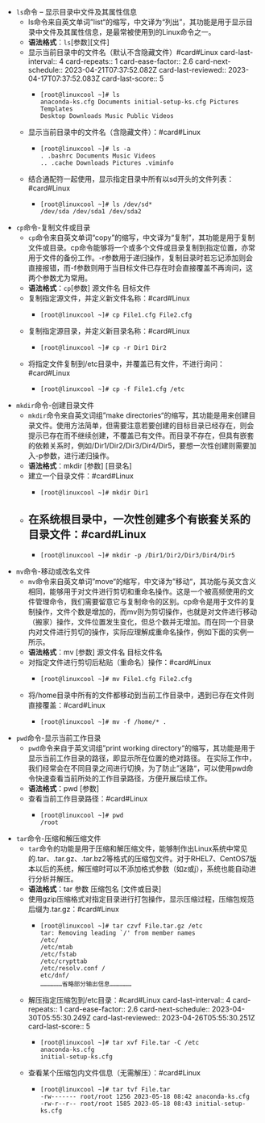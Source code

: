- `ls`命令 – 显示目录中文件及其属性信息
	- ls命令来自英文单词”list“的缩写，中文译为“列出”，其功能是用于显示目录中文件及其属性信息，是最常被使用到的Linux命令之一。
	- **语法格式**：`ls`[参数][文件]
	- 显示当前目录中的文件名（默认不含隐藏文件）#card#Linux
	  card-last-interval:: 4
	  card-repeats:: 1
	  card-ease-factor:: 2.6
	  card-next-schedule:: 2023-04-21T07:37:52.082Z
	  card-last-reviewed:: 2023-04-17T07:37:52.083Z
	  card-last-score:: 5
		- ```
		  [root@linuxcool ~]# ls 
		  anaconda-ks.cfg Documents initial-setup-ks.cfg Pictures Templates 
		  Desktop Downloads Music Public Videos
		  ```
	- 显示当前目录中的文件名（含隐藏文件）：#card#Linux
		- ```
		  [root@linuxcool ~]# ls -a 
		  . .bashrc Documents Music Videos 
		  .. .cache Downloads Pictures .viminfo
		  ```
	- 结合通配符一起使用，显示指定目录中所有以sd开头的文件列表：#card#Linux
		- ```
		  [root@linuxcool ~]# ls /dev/sd* 
		  /dev/sda /dev/sda1 /dev/sda2
		  ```
- `cp`命令-复制文件或目录
	- `cp`命令来自英文单词“copy”的缩写，中文译为“复制”，其功能是用于复制文件或目录。cp命令能够将一个或多个文件或目录复制到指定位置，亦常用于文件的备份工作。-r参数用于递归操作，复制目录时若忘记添加则会直接报错，而-f参数则用于当目标文件已存在时会直接覆盖不再询问，这两个参数尤为常用。
	- **语法格式**：`cp`[参数] 源文件名 目标文件
	- 复制指定源文件，并定义新文件名称：#card#Linux
		- ```
		  [root@linuxcool ~]# cp File1.cfg File2.cfg
		  ```
	- 复制指定源目录，并定义新目录名称：#card#Linux
		- ```
		  [root@linuxcool ~]# cp -r Dir1 Dir2
		  ```
	- 将指定文件复制到/etc目录中，并覆盖已有文件，不进行询问：#card#Linux
		- ```
		  [root@linuxcool ~]# cp -f File1.cfg /etc
		  ```
- `mkdir`命令-创建目录文件
	- `mkdir`命令来自英文词组”make directories“的缩写，其功能是用来创建目录文件。使用方法简单，但需要注意若要创建的目标目录已经存在，则会提示已存在而不继续创建，不覆盖已有文件。而目录不存在，但具有嵌套的依赖关系时，例如/Dir1/Dir2/Dir3/Dir4/Dir5，要想一次性创建则需要加入-p参数，进行递归操作。
	- **语法格式**：mkdir [参数] [目录名]
	- 建立一个目录文件：#card#Linux
		- ```
		  [root@linuxcool ~]# mkdir Dir1
		  ```
	- 在系统根目录中，一次性创建多个有嵌套关系的目录文件：#card#Linux
		-
		- ```
		  [root@linuxcool ~]# mkdir -p /Dir1/Dir2/Dir3/Dir4/Dir5
		  ```
- `mv`命令-移动或改名文件
	- `mv`命令来自英文单词”move“的缩写，中文译为”移动“，其功能与英文含义相同，能够用于对文件进行剪切和重命名操作。这是一个被高频使用的文件管理命令，我们需要留意它与复制命令的区别。cp命令是用于文件的复制操作，文件个数是增加的，而mv则为剪切操作，也就是对文件进行移动（搬家）操作，文件位置发生变化，但总个数并无增加。而在同一个目录内对文件进行剪切的操作，实际应理解成重命名操作，例如下面的实例一所示。
	- **语法格式**：mv [参数] 源文件名 目标文件名
	- 对指定文件进行剪切后粘贴（重命名）操作：#card#Linux
		- ```
		  [root@linuxcool ~]# mv File1.cfg File2.cfg
		  ```
	- 将/home目录中所有的文件都移动到当前工作目录中，遇到已存在文件则直接覆盖：#card#Linux
		- ```
		  [root@linuxcool ~]# mv -f /home/* .
		  ```
- `pwd`命令-显示当前工作目录
	- `pwd`命令来自于英文词组”print working directory“的缩写，其功能是用于显示当前工作目录的路径，即显示所在位置的绝对路径。 在实际工作中，我们经常会在不同目录之间进行切换，为了防止”迷路“，可以使用pwd命令快速查看当前所处的工作目录路径，方便开展后续工作。
	- **语法格式**：pwd [参数]
	- 查看当前工作目录路径：#card#Linux
		- ```
		  [root@linuxcool ~]# pwd 
		  /root
		  ```
- `tar`命令-压缩和解压缩文件
	- `tar`命令的功能是用于压缩和解压缩文件，能够制作出Linux系统中常见的.tar、.tar.gz、.tar.bz2等格式的压缩包文件。对于RHEL7、CentOS7版本以后的系统，解压缩时可以不添加格式参数（如z或j），系统也能自动进行分析并解压。
	- **语法格式**：tar 参数 压缩包名 [文件或目录]
	- 使用gzip压缩格式对指定目录进行打包操作，显示压缩过程，压缩包规范后缀为.tar.gz：#card#Linux
		- ```
		  [root@linuxcool ~]# tar czvf File.tar.gz /etc 
		  tar: Removing leading `/' from member names 
		  /etc/ 
		  /etc/mtab 
		  /etc/fstab 
		  /etc/crypttab 
		  /etc/resolv.conf /
		  etc/dnf/ 
		  ………………省略部分输出信息………………
		  ```
	- 解压指定压缩包到/etc目录：#card#Linux
	  card-last-interval:: 4
	  card-repeats:: 1
	  card-ease-factor:: 2.6
	  card-next-schedule:: 2023-04-30T05:55:30.249Z
	  card-last-reviewed:: 2023-04-26T05:55:30.251Z
	  card-last-score:: 5
		- ```
		  [root@linuxcool ~]# tar xvf File.tar -C /etc 
		  anaconda-ks.cfg 
		  initial-setup-ks.cfg
		  ```
	- 查看某个压缩包内文件信息（无需解压）：#card#Linux
		- ```
		  [root@linuxcool ~]# tar tvf File.tar 
		  -rw------- root/root 1256 2023-05-18 08:42 anaconda-ks.cfg 
		  -rw-r--r-- root/root 1585 2023-05-18 08:43 initial-setup-ks.cfg
		  ```